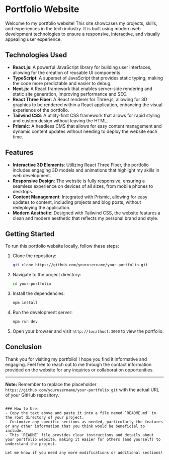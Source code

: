 # Portfolio Website

Welcome to my portfolio website! This site showcases my projects, skills, and experiences in the tech industry. It is built using modern web development technologies to ensure a responsive, interactive, and visually appealing user experience.

## Technologies Used

- **React.js**: A powerful JavaScript library for building user interfaces, allowing for the creation of reusable UI components.
- **TypeScript**: A superset of JavaScript that provides static typing, making the code more predictable and easier to debug.
- **Next.js**: A React framework that enables server-side rendering and static site generation, improving performance and SEO.
- **React Three Fiber**: A React renderer for Three.js, allowing for 3D graphics to be rendered within a React application, enhancing the visual experience of the portfolio.
- **Tailwind CSS**: A utility-first CSS framework that allows for rapid styling and custom design without leaving the HTML.
- **Prismic**: A headless CMS that allows for easy content management and dynamic content updates without needing to deploy the website each time.

## Features

- **Interactive 3D Elements**: Utilizing React Three Fiber, the portfolio includes engaging 3D models and animations that highlight my skills in web development.
- **Responsive Design**: The website is fully responsive, ensuring a seamless experience on devices of all sizes, from mobile phones to desktops.
- **Content Management**: Integrated with Prismic, allowing for easy updates to content, including projects and blog posts, without redeploying the application.
- **Modern Aesthetic**: Designed with Tailwind CSS, the website features a clean and modern aesthetic that reflects my personal brand and style.

## Getting Started

To run this portfolio website locally, follow these steps:

1. Clone the repository:
   ```bash
   git clone https://github.com/yourusername/your-portfolio.git

2. Navigate to the project directory:
   ```bash
   cd your-portfolio
   ```

3. Install the dependencies:
   ```bash
   npm install
   ```

4. Run the development server:
   ```bash
   npm run dev
   ```

5. Open your browser and visit `http://localhost:3000` to view the portfolio.

## Conclusion

Thank you for visiting my portfolio! I hope you find it informative and engaging. Feel free to reach out to me through the contact information provided on the website for any inquiries or collaboration opportunities.

---

**Note:** Remember to replace the placeholder `https://github.com/yourusername/your-portfolio.git` with the actual URL of your GitHub repository.
```

### How to Use:
- Copy the text above and paste it into a file named `README.md` in the root directory of your project.
- Customize any specific sections as needed, particularly the features or any other information that you think would be beneficial to include.
- This `README` file provides clear instructions and details about your portfolio website, making it easier for others (and yourself) to understand the project.

Let me know if you need any more modifications or additional sections!
